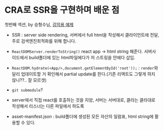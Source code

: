 # CRA로 SSR을 구현하며 배운 점

첫번째 섹션, by 승형수님, [강의용 예제](<https://github.com/huskyhoochu/ssr-react-app>)



- SSR : server side rendering, 서버에서 full html을 작성해서 클라이언트에 전달, 주로 검색엔진최적화를 위해 합니다.
- `ReactDOMServer.renderToString()` react app &rarr; html string 해준다. 서버사이드에서 build폴더에 있는 html파일에다가 저 스트링을 안에다 삽입.

- `ReactDOM.hydrate(<App/>,document.getElementById('root'));` :  `render`와 달리 업데이트할 거 확인해서 partial update를 한다.(기존 리액트도 그렇게 하지 않나??.. 잘 모르겟)
- `git submodule`?
- server에서 직접 react를 호출하는 것을 지양, 서버는 서버대로, 클라는 클라대로 작성해서 리스너는 다른 파일에서 하도록
- asset-manifest.json : build폴더에 생성된 모든 자산의 일람표, html string에 활용할 수 있다.